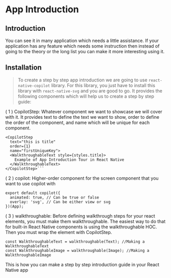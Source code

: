 # App Introduction

## Introduction

You can see it in many application which needs a little assistance. If your application has any feature which needs some instruction then instead of going to the theory or the long list you can make it more interesting using it.



## Installation

> To create a step by step app introduction we are going to use `react-native-copilot` library. For this library, you just have to install this library with `react-native-svg` and you are good to go. It provides the following components which will help us to create a step by step guide:

( 1 ) CopilotStep: Whatever component we want to showcase we will cover with it. It provides text to define the text we want to show, order to define the order of the component, and name which will be unique for each component.

```
<CopilotStep
  text="this is title"
  order={1}
  name="firstUniqueKey">
  <WalkthroughableText style={styles.title}> 
    Example of App Introduction Tour in React Native
  </WalkthroughableText>
</CopilotStep>```
```
( 2 ) copilot: Higher-order component for the screen component that you want to use copilot with

```
export default copilot({
  animated: true, // Can be true or false
  overlay: 'svg', // Can be either view or svg
})(App);
```

( 3 ) walkthroughable: Before defining walkthrough steps for your react elements, you must make them walkthroughable. The easiest way to do that for built-in React Native components is using the walkthroughable HOC. Then you must wrap the element with CopilotStep.

```
const WalkthroughableText = walkthroughable(Text); //Making a WalkthroughableText
const WalkthroughableImage = walkthroughable(Image); //Making a WalkthroughableImage
```

This is how you can make a step by step introduction guide in your React Native app




